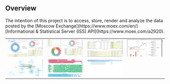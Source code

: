 ## Overview
<p>
  The intention of this project is to access, store, render and analyze the data posted by the [Moscow Exchange](https://www.moex.com/en/) [Informational & Statistical Server (ISS) API](https://www.moex.com/a2920).
</p>

<table>
<tr>
<!-- https://stackoverflow.com/questions/14494747/add-images-to-readme-md-on-github -->
<!-- <td><img src="https://github.com/nrsharip/iss-web/blob/master/prtsc/prtsc_0002.png?raw=true" width="25%"></td> -->
  <td><img src="/prtsc/prtsc_0001.png?raw=true" width="100%"></td>
  <td><img src="/prtsc/prtsc_0002.png?raw=true" width="100%"></td>
  <td><img src="/prtsc/prtsc_0003.png?raw=true" width="100%"></td>
  <td><img src="/prtsc/prtsc_0004.png?raw=true" width="100%"></td>
</tr>
<tr>
  <td><img src="/prtsc/prtsc_0005.png?raw=true" width="100%"></td>
  <td><img src="/prtsc/prtsc_0006.png?raw=true" width="100%"></td>
  <td><img src="/prtsc/prtsc_0007.png?raw=true" width="100%"></td>
  <td></td>
</tr>
</table>
